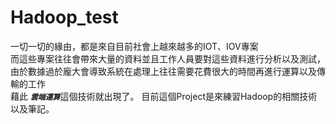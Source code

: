 # Hadoop_test
一切一切的緣由，都是來自目前社會上越來越多的IOT、IOV專案<br>
而這些專案往往會帶來大量的資料並且工作人員要對這些資料進行分析以及測試，由於數據過於龐大會導致系統在處理上往往需要花費很大的時間再進行運算以及傳輸的工作<br>
藉此 <code>***雲端運算***</code>這個技術就出現了。
目前這個Project是來練習Hadoop的相關技術以及筆記。
